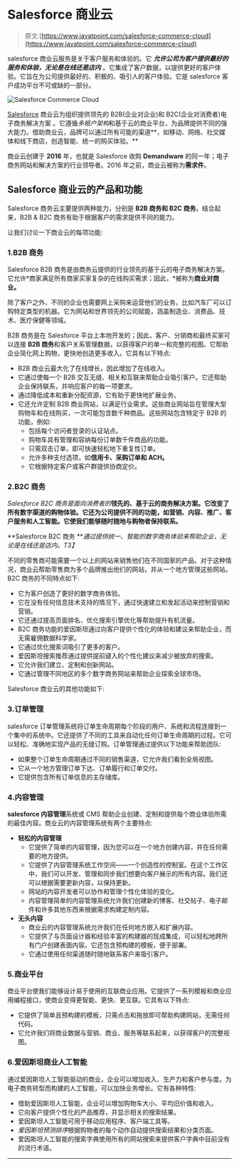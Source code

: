 # Salesforce 商业云

> 原文:[https://www.javatpoint.com/salesforce-commerce-cloud](https://www.javatpoint.com/salesforce-commerce-cloud)

salesforce 商业云服务是关于客户服务和体验的。它 ***允许公司为客户提供最好的服务和体验，无论是在线还是店内*** 。它集成了客户数据，以提供更好的客户体验。它旨在为公司提供最好的、积极的、吸引人的客户体验。它是 salesforce 客户成功平台不可或缺的一部分。

![Salesforce Commerce Cloud](../Images/b89f59ff9d0138a1bc04581e3d80ea66.png)

[Salesforce](https://www.javatpoint.com/salesforce) 商业云为组织提供领先的 B2B(企业对企业)和 B2C(企业对消费者)电子商务解决方案 。它遵循*多租户架构*和基于云的商业平台，为品牌提供不同的强大能力。借助商业云，品牌可以通过所有可能的渠道**，如移动、网络、社交媒体和线下商店，创造智能、统一的购买体验。**

商业云创建于 **2016** 年，也就是 Salesforce 收购 **Demandware** 的同一年；电子商务网站和解决方案的行业领导者。2016 年之前，商业云被称为**需求件**。

## Salesforce 商业云的产品和功能

Salesforce 商务云主要提供两种能力，分别是 **B2B 商务和 B2C 商务**。结合起来，B2B & B2C 商务有助于根据客户的需求提供不同的能力。

让我们讨论一下商业云的每项功能:

### 1.B2B 商务

Salesforce B2B 商务是由商务云提供的行业领先的基于云的电子商务解决方案。它允许*商家满足所有商家买家复杂的在线购买需求；因此，*被称为**商业对商业。**

除了客户之外，不同的企业也需要网上采购来运营他们的业务，比如汽车厂可以订购特定类型的机器。它为网站和世界领先的公司赋能，涵盖制造业、消费品、技术、医疗保健等领域。

B2B 商务是在 Salesforce 平台上本地开发的；因此，客户、分销商和最终买家可以连接 **B2B 商务**和客户关系管理数据，以获得客户的单一和完整的视图。它帮助企业简化网上购物，更快地创造更多收入。它具有以下特点:

*   B2B 商业云最大化了在线增长，因此增加了在线收入。
*   它通过使每一个 B2B 交互无缝、相关和互联来帮助企业吸引客户。它还帮助企业保持联系，并响应客户的每一项要求。
*   通过降低成本和重新分配资源，它有助于更快地扩展业务。
*   它还允许定制 B2B 商业网站，以满足行业需求。这些商业网站旨在管理大型购物车和在线购买，一次可能包含数千种商品。这些网站包含特定于 B2B 的功能，例如:
    *   包括每个访问者登录的认证站点。
    *   购物车具有管理和容纳每份订单数千件商品的功能。
    *   只需双击订单，即可快速轻松地下重复性订单。
    *   允许多种支付选项，如**信用卡、采购订单和 ACH。**
    *   它根据特定客户或客户群提供协商定价。

### 2.B2C 商务

*Salesforce B2C 商务是面向消费者的***领先的、基于云的商务解决方案。它改变了所有数字渠道的购物体验。它还为公司提供不同的功能，如营销、内容、推广、客户服务和人工智能。它使我们能够随时随地与购物者保持联系。**

 **Salesforce B2C 商务 ***通过提供统一、智能的数字商务体验来帮助企业，无论是在线还是店内。*T3】**

不同的零售商可能需要一个以上的网站来销售他们在不同国家的产品。对于这种情况，商业云帮助零售商为多个品牌推出他们的网站，并从一个地方管理这些网站。B2C 商务的不同特点如下:

*   它为客户创造了更好的数字商务体验。
*   它在没有任何信息技术支持的情况下，通过快速建立和发起活动来控制营销和营销。
*   它还通过提高页面排名、优化搜索引擎优化等帮助提升有机流量。
*   B2C 商务功能的爱因斯坦通过向客户提供个性化的体验和建议来帮助企业，而无需雇佣数据科学家。
*   它通过优化搜索词吸引了更多的客户。
*   爱因斯坦搜索推荐通过提供提前键入的个性化建议来减少被放弃的搜索。
*   它允许我们建立、定制和创新网站。
*   它通过管理不同地区的多个数字商务网站来帮助企业探索全球市场。

Salesforce 商业云的其他功能如下:

### 3.订单管理

salesforce 订单管理系统将订单生命周期每个阶段的用户、系统和流程连接到一个集中的系统中。它还提供了不同的工具来自动化任何订单生命周期的过程。它可以轻松、准确地实现产品的无缝订购。订单管理通过提供以下功能来帮助团队:

*   如果整个订单生命周期通过不同的销售渠道，它允许我们看到全局视图。
*   它从一个地方管理订单下达、订单履行和订单交付。
*   它提供包含所有订单信息的主存储库。

### 4.内容管理

**salesforce 内容管理**系统或 CMS 帮助企业创建、定制和提供每个商业体验所需的最佳内容。商业云的内容管理系统有两个主要特点:

*   **轻松的内容管理**
    *   它提供了简单的内容管理，因为您可以在一个地方创建内容，并在任何需要的地方提供。
    *   它提供了内容管理系统工作空间——一个创造性的控制室。在这个工作区中，我们可以开发、管理和同步我们想要向客户展示的所有内容。我们还可以根据需要更新内容，以保持更新。
    *   网站的内容开发者可以协作和管理个性化体验的变化。
    *   内容管理简单的内容管理系统允许我们创建新的博客、社交帖子、电子邮件和许多其他东西来根据需求构建定制内容。
*   **无头内容**
    *   商业云的内容管理系统允许我们在任何地方嵌入和扩展内容。
    *   它提供了与页面设计器和经验丰富的构建器的现成集成，可以轻松地跨所有门户创建表面内容。它还包含预构建的模板，便于部署。
    *   它通过使用任何渠道随时随地联系客户来吸引客户。

### 5.商业平台

商业平台使我们能够设计易于使用的互联商业应用。它提供了一系列模板和商业应用编程接口，使商业变得更智能、更快、更互联。它具有以下特点:

*   它提供了简单且预构建的模板，只需点击和拖放即可帮助构建网站，无需任何代码。
*   它允许我们将商业数据与营销、商业、服务等联系起来，以获得客户的完整视图。

### 6.爱因斯坦商业人工智能

通过爱因斯坦人工智能驱动的商业，企业可以增加收入、生产力和客户参与度。为电子商务转型而构建的人工智能，可以加快业务增长。它有各种特性:

*   借助爱因斯坦人工智能，企业可以增加购物车大小、平均旧价值和收入。
*   它向客户提供个性化的产品推荐，并显示相关的搜索结果。
*   爱因斯坦人工智能可用于移动应用程序、客户端工具等。
*   *爱因斯坦预测排序*根据购物者的每个动作自动提供搜索结果和分类页面。
*   爱因斯坦人工智能的搜索字典使用所有的网站搜索来提供客户字典中目前没有的流行术语。

* * ***